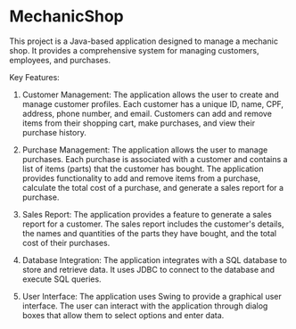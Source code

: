 # MechanicShop
This project is a Java-based application designed to manage a mechanic shop. It provides a comprehensive system for managing customers, employees, and purchases.

Key Features:

1. Customer Management: The application allows the user to create and manage customer profiles. Each customer has a unique ID, name, CPF, address, phone number, and email. Customers can add and remove items from their shopping cart, make purchases, and view their purchase history.

2. Purchase Management: The application allows the user to manage purchases. Each purchase is associated with a customer and contains a list of items (parts) that the customer has bought. The application provides functionality to add and remove items from a purchase, calculate the total cost of a purchase, and generate a sales report for a purchase.

3. Sales Report: The application provides a feature to generate a sales report for a customer. The sales report includes the customer's details, the names and quantities of the parts they have bought, and the total cost of their purchases.

4. Database Integration: The application integrates with a SQL database to store and retrieve data. It uses JDBC to connect to the database and execute SQL queries.

5. User Interface: The application uses Swing to provide a graphical user interface. The user can interact with the application through dialog boxes that allow them to select options and enter data.
